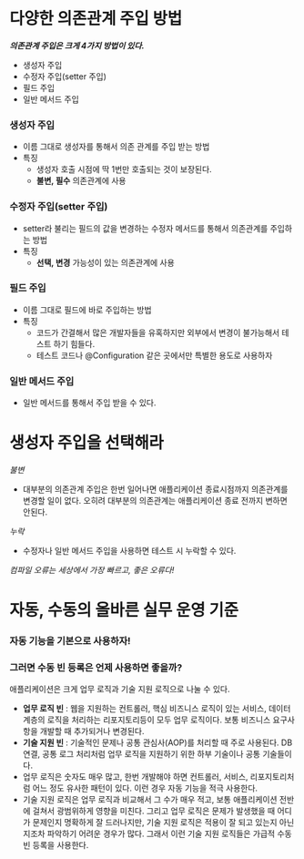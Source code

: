 # 다양한 의존관계 주입 방법

**_의존관계 주입은 크게 4가지 방법이 있다._**

- 생성자 주입
- 수정자 주입(setter 주입)
- 필드 주입
- 일반 메서드 주입

### 생성자 주입

- 이름 그대로 생성자를 통해서 의존 관계를 주입 받는 방법
- 특징
  - 생성자 호출 시점에 딱 1번만 호출되는 것이 보장된다.
  - **불변, 필수** 의존관계에 사용

### 수정자 주입(setter 주입)

- setter라 불리는 필드의 값을 변경하는 수정자 메서드를 통해서 의존관계를 주입하는 방법
- 특징
  - **선택, 변경** 가능성이 있는 의존관계에 사용

### 필드 주입

- 이름 그대로 필드에 바로 주입하는 방법
- 특징
  - 코드가 간결해서 많은 개발자들을 유혹하지만 외부에서 변경이 불가능해서 테스트 하기 힘들다.
  - 테스트 코드나 @Configuration 같은 곳에서만 특별한 용도로 사용하자

### 일반 메서드 주입

- 일반 메서드를 통해서 주입 받을 수 있다.

# 생성자 주입을 선택해라

_불변_

- 대부분의 의존관계 주입은 한번 일어나면 애플리케이션 종료시점까지 의존관계를 변경할 일이 없다. 오히려 대부분의 의존관계는 애플리케이션 종료 전까지 변하면 안된다.

_누락_

- 수정자나 일반 메서드 주입을 사용하면 테스트 시 누락할 수 있다.

_컴파일 오류는 세상에서 가장 빠르고, 좋은 오류다!_

# 자동, 수동의 올바른 실무 운영 기준

### 자동 기능을 기본으로 사용하자!

### 그러면 수동 빈 등록은 언제 사용하면 좋을까?

애플리케이션은 크게 업무 로직과 기술 지원 로직으로 나눌 수 있다.

- **업무 로직 빈** : 웹을 지원하는 컨트롤러, 핵심 비즈니스 로직이 있는 서비스, 데이터 계층의 로직을 처리하는 리포지토리등이 모두 업무 로직이다. 보통 비즈니스 요구사항을 개발할 때 추가되거나 변경된다.
- **기술 지원 빈** : 기술적인 문제나 공통 관심사(AOP)를 처리할 때 주로 사용된다. DB 연결, 공통 로그 처리처럼 업무 로직을 지원하기 위한 하부 기술이나 공통 기술들이다.
- 업무 로직은 숫자도 매우 많고, 한번 개발해야 하면 컨트롤러, 서비스, 리포지토리처럼 어느 정도 유사한 패턴이 있다. 이런 경우 자동 기능을 적극 사용한다.
- 기술 지원 로직은 업무 로직과 비교해서 그 수가 매우 적고, 보통 애플리케이션 전반에 걸쳐서 광범위하게 영향을 미친다. 그리고 업무 로직은 문제가 발생했을 때 어디가 문제인지 명확하게 잘 드러나지만, 기술 지원 로직은 적용이 잘 되고 있는지 아닌지조차 파악하기 어려운 경우가 많다. 그래서 이런 기술 지원 로직들은 가급적 수동 빈 등록을 사용한다.
